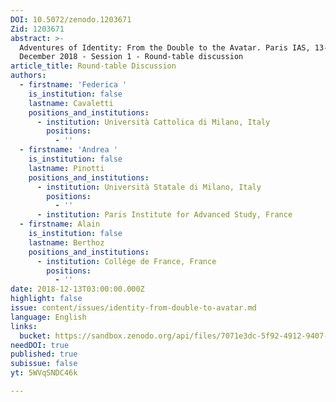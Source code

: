 ```yaml
---
DOI: 10.5072/zenodo.1203671
Zid: 1203671
abstract: >-
  Adventures of Identity: From the Double to the Avatar. Paris IAS, 13-14
  December 2018 - Session 1 - Round-table discussion
article_title: Round-table Discussion
authors:
  - firstname: 'Federica '
    is_institution: false
    lastname: Cavaletti
    positions_and_institutions:
      - institution: Università Cattolica di Milano, Italy
        positions:
          - ''
  - firstname: 'Andrea '
    is_institution: false
    lastname: Pinotti
    positions_and_institutions:
      - institution: Università Statale di Milano, Italy
        positions:
          - ''
      - institution: Paris Institute for Advanced Study, France
  - firstname: Alain
    is_institution: false
    lastname: Berthoz
    positions_and_institutions:
      - institution: Collège de France, France
        positions:
          - ''
date: 2018-12-13T03:00:00.000Z
highlight: false
issue: content/issues/identity-from-double-to-avatar.md
language: English
links:
  bucket: https://sandbox.zenodo.org/api/files/7071e3dc-5f92-4912-9407-6b54c04fa3b8
needDOI: true
published: true
subissue: false
yt: 5WVqSNDC46k

---
```








<Youtube yt="5WVqSNDC46k" caption="Round-table Discussion"></Youtube>